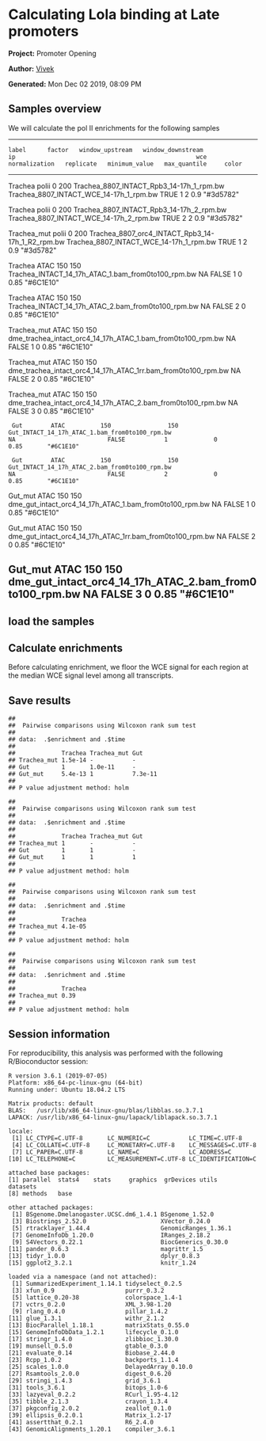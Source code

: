 

# Calculating Lola binding at Late promoters


**Project:** Promoter Opening

**Author:** [Vivek](mailto:vir@stowers.org)

**Generated:** Mon Dec 02 2019, 08:09 PM



## Samples overview

We will calculate the pol II enrichments for the following samples

---------------------------------------------------------------------------------------------------------------------------------------------------------------------------------------------------------------------------------------------
    label      factor   window_upstream   window_downstream                                ip                                                   wce                     normalization   replicate   minimum_value   max_quantile     color   
------------- -------- ----------------- ------------------- --------------------------------------------------------------- ----------------------------------------- --------------- ----------- --------------- -------------- -----------
   Trachea     polii           0                 200                    Trachea_8807_INTACT_Rpb3_14-17h_1_rpm.bw              Trachea_8807_INTACT_WCE_14-17h_1_rpm.bw       TRUE            1             2             0.9        "#3d5782" 

   Trachea     polii           0                 200                    Trachea_8807_INTACT_Rpb3_14-17h_2_rpm.bw              Trachea_8807_INTACT_WCE_14-17h_2_rpm.bw       TRUE            2             2             0.9        "#3d5782" 

 Trachea_mut   polii           0                 200                Trachea_8807_orc4_INTACT_Rpb3_14-17h_1_R2_rpm.bw          Trachea_8807_INTACT_WCE_14-17h_1_rpm.bw       TRUE            1             2             0.9        "#3d5782" 

   Trachea      ATAC          150                150               Trachea_INTACT_14_17h_ATAC_1.bam_from0to100_rpm.bw                           NA                          FALSE           1             0             0.85       "#6C1E10" 

   Trachea      ATAC          150                150               Trachea_INTACT_14_17h_ATAC_2.bam_from0to100_rpm.bw                           NA                          FALSE           2             0             0.85       "#6C1E10" 

 Trachea_mut    ATAC          150                150           dme_trachea_intact_orc4_14_17h_ATAC_1.bam_from0to100_rpm.bw                      NA                          FALSE           1             0             0.85       "#6C1E10" 

 Trachea_mut    ATAC          150                150          dme_trachea_intact_orc4_14_17h_ATAC_1rr.bam_from0to100_rpm.bw                     NA                          FALSE           2             0             0.85       "#6C1E10" 

 Trachea_mut    ATAC          150                150           dme_trachea_intact_orc4_14_17h_ATAC_2.bam_from0to100_rpm.bw                      NA                          FALSE           3             0             0.85       "#6C1E10" 

     Gut        ATAC          150                150                 Gut_INTACT_14_17h_ATAC_1.bam_from0to100_rpm.bw                             NA                          FALSE           1             0             0.85       "#6C1E10" 

     Gut        ATAC          150                150                 Gut_INTACT_14_17h_ATAC_2.bam_from0to100_rpm.bw                             NA                          FALSE           2             0             0.85       "#6C1E10" 

   Gut_mut      ATAC          150                150             dme_gut_intact_orc4_14_17h_ATAC_1.bam_from0to100_rpm.bw                        NA                          FALSE           1             0             0.85       "#6C1E10" 

   Gut_mut      ATAC          150                150            dme_gut_intact_orc4_14_17h_ATAC_1rr.bam_from0to100_rpm.bw                       NA                          FALSE           2             0             0.85       "#6C1E10" 

   Gut_mut      ATAC          150                150             dme_gut_intact_orc4_14_17h_ATAC_2.bam_from0to100_rpm.bw                        NA                          FALSE           3             0             0.85       "#6C1E10" 
---------------------------------------------------------------------------------------------------------------------------------------------------------------------------------------------------------------------------------------------

## load the samples



## Calculate enrichments

Before calculating enrichment, we floor the WCE signal for each region at the median WCE signal level among all transcripts.



## Save results






```
## 
## 	Pairwise comparisons using Wilcoxon rank sum test 
## 
## data:  .$enrichment and .$time 
## 
##             Trachea Trachea_mut Gut    
## Trachea_mut 1.5e-14 -           -      
## Gut         1       1.0e-11     -      
## Gut_mut     5.4e-13 1           7.3e-11
## 
## P value adjustment method: holm
```

```
## 
## 	Pairwise comparisons using Wilcoxon rank sum test 
## 
## data:  .$enrichment and .$time 
## 
##             Trachea Trachea_mut Gut
## Trachea_mut 1       -           -  
## Gut         1       1           -  
## Gut_mut     1       1           1  
## 
## P value adjustment method: holm
```

```
## 
## 	Pairwise comparisons using Wilcoxon rank sum test 
## 
## data:  .$enrichment and .$time 
## 
##             Trachea
## Trachea_mut 4.1e-05
## 
## P value adjustment method: holm
```

```
## 
## 	Pairwise comparisons using Wilcoxon rank sum test 
## 
## data:  .$enrichment and .$time 
## 
##             Trachea
## Trachea_mut 0.39   
## 
## P value adjustment method: holm
```



## Session information

For reproducibility, this analysis was performed with the following R/Bioconductor session:


```
R version 3.6.1 (2019-07-05)
Platform: x86_64-pc-linux-gnu (64-bit)
Running under: Ubuntu 18.04.2 LTS

Matrix products: default
BLAS:   /usr/lib/x86_64-linux-gnu/blas/libblas.so.3.7.1
LAPACK: /usr/lib/x86_64-linux-gnu/lapack/liblapack.so.3.7.1

locale:
 [1] LC_CTYPE=C.UTF-8       LC_NUMERIC=C           LC_TIME=C.UTF-8       
 [4] LC_COLLATE=C.UTF-8     LC_MONETARY=C.UTF-8    LC_MESSAGES=C.UTF-8   
 [7] LC_PAPER=C.UTF-8       LC_NAME=C              LC_ADDRESS=C          
[10] LC_TELEPHONE=C         LC_MEASUREMENT=C.UTF-8 LC_IDENTIFICATION=C   

attached base packages:
[1] parallel  stats4    stats     graphics  grDevices utils     datasets 
[8] methods   base     

other attached packages:
 [1] BSgenome.Dmelanogaster.UCSC.dm6_1.4.1 BSgenome_1.52.0                      
 [3] Biostrings_2.52.0                     XVector_0.24.0                       
 [5] rtracklayer_1.44.4                    GenomicRanges_1.36.1                 
 [7] GenomeInfoDb_1.20.0                   IRanges_2.18.2                       
 [9] S4Vectors_0.22.1                      BiocGenerics_0.30.0                  
[11] pander_0.6.3                          magrittr_1.5                         
[13] tidyr_1.0.0                           dplyr_0.8.3                          
[15] ggplot2_3.2.1                         knitr_1.24                           

loaded via a namespace (and not attached):
 [1] SummarizedExperiment_1.14.1 tidyselect_0.2.5           
 [3] xfun_0.9                    purrr_0.3.2                
 [5] lattice_0.20-38             colorspace_1.4-1           
 [7] vctrs_0.2.0                 XML_3.98-1.20              
 [9] rlang_0.4.0                 pillar_1.4.2               
[11] glue_1.3.1                  withr_2.1.2                
[13] BiocParallel_1.18.1         matrixStats_0.55.0         
[15] GenomeInfoDbData_1.2.1      lifecycle_0.1.0            
[17] stringr_1.4.0               zlibbioc_1.30.0            
[19] munsell_0.5.0               gtable_0.3.0               
[21] evaluate_0.14               Biobase_2.44.0             
[23] Rcpp_1.0.2                  backports_1.1.4            
[25] scales_1.0.0                DelayedArray_0.10.0        
[27] Rsamtools_2.0.0             digest_0.6.20              
[29] stringi_1.4.3               grid_3.6.1                 
[31] tools_3.6.1                 bitops_1.0-6               
[33] lazyeval_0.2.2              RCurl_1.95-4.12            
[35] tibble_2.1.3                crayon_1.3.4               
[37] pkgconfig_2.0.2             zeallot_0.1.0              
[39] ellipsis_0.2.0.1            Matrix_1.2-17              
[41] assertthat_0.2.1            R6_2.4.0                   
[43] GenomicAlignments_1.20.1    compiler_3.6.1             
```
